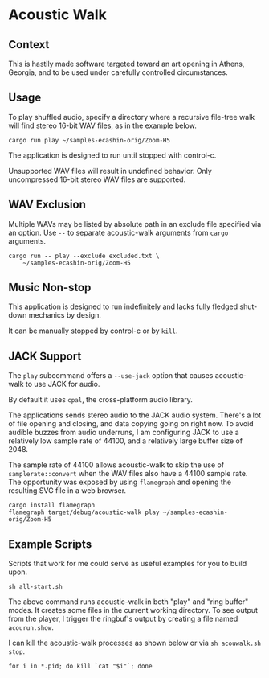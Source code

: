 # Acoustic Walk

## Context

This is hastily made software
targeted toward an art opening in Athens, Georgia,
and to be used under carefully controlled circumstances.

## Usage

To play shuffled audio, specify a directory
where a recursive file-tree walk will find stereo 16-bit WAV files,
as in the example below.

    cargo run play ~/samples-ecashin-orig/Zoom-H5

The application is designed to run until stopped
with control-c.

Unsupported WAV files will result in undefined behavior.
Only uncompressed 16-bit stereo WAV files are supported.

## WAV Exclusion

Multiple WAVs may be listed by absolute path
in an exclude file specified via an option.
Use `--` to separate acoustic-walk arguments
from `cargo` arguments.

    cargo run -- play --exclude excluded.txt \
        ~/samples-ecashin-orig/Zoom-H5

## Music Non-stop

This application is designed to run indefinitely
and lacks fully fledged shut-down mechanics by design.

It can be manually stopped by control-c
or by `kill`.

## JACK Support

The `play` subcommand offers a `--use-jack` option
that causes acoustic-walk to use JACK for audio.

By default it uses `cpal`, the cross-platform audio library.

The applications sends stereo audio
to the JACK audio system.
There's a lot of file opening and closing,
and data copying going on right now.
To avoid audible buzzes from audio underruns,
I am configuring JACK
to use a relatively low sample rate of 44100,
and a relatively large buffer size of 2048.

The sample rate of 44100 allows acoustic-walk
to skip the use of `samplerate::convert`
when the WAV files also have a 44100 sample rate.
The opportunity was exposed by using `flamegraph`
and opening the resulting SVG file in a web browser.

    cargo install flamegraph
    flamegraph target/debug/acoustic-walk play ~/samples-ecashin-orig/Zoom-H5

## Example Scripts

Scripts that work for me could serve as useful examples
for you to build upon.

    sh all-start.sh

The above command runs acoustic-walk in both "play" and "ring buffer" modes.
It creates some files in the current working directory.
To see output from the player, I trigger the ringbuf's output
by creating a file named `acourun.show`.

I can kill the acoustic-walk processes as shown below
or via `sh acouwalk.sh stop`.

    for i in *.pid; do kill `cat "$i"`; done
